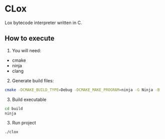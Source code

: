 # CLox

Lox bytecode interpreter written in C.

## How to execute

1. You will need:
- cmake
- ninja
- clang
  
2. Generate build files:

```bash
cmake -DCMAKE_BUILD_TYPE=Debug -DCMAKE_MAKE_PROGRAM=ninja -G Ninja -B ./build
```

3. Build executable

```bash
cd build
ninja
```

3. Run project

```bash
./clox
```
